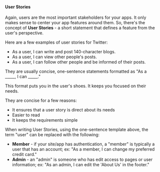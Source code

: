 
#### User Stories

Again, users are the most important stakeholders for your apps. It only makes sense to center your app features around them. So, there's the concept of **User Stories** - a short statement that defines a feature from the user's perspective.

Here are a few examples of user stories for Twitter:

* As a user, I can write and post 140-character blogs.
* As a user, I can view other people's posts.
* As a user, I can follow other people and be informed of their posts.

They are usually concise, one-sentence statements formatted as "As a _____, I can _____."

This format puts you in the user's shoes. It keeps you focused on their needs.

They are concise for a few reasons:

* It ensures that a user story is direct about its needs
* Easier to read
* It keeps the requirements simple

When writing User Stories, using the one-sentence template above, the term "user" can be replaced with the following:

- **Member** - if your site/app has authentication, a "member" is typically a user that has an account; ex: "As a member, I can change my preferred credit card."
- **Admin** - an "admin" is someone who has edit access to pages or user information; ex: "As an admin, I can edit the 'About Us' in the footer."
